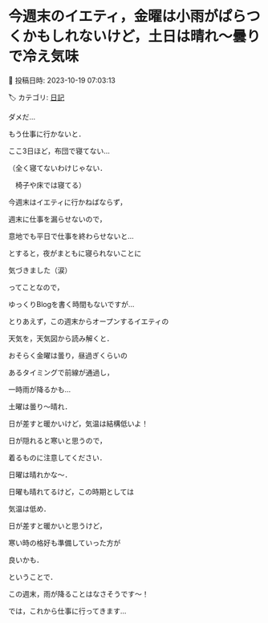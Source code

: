 # 今週末のイエティ，金曜は小雨がぱらつくかもしれないけど，土日は晴れ～曇りで冷え気味

📅 投稿日時: 2023-10-19 07:03:13

🏷️ カテゴリ: [日記](cc4b5682fb7b8b144980957a978653fb0.md)

ダメだ…


もう仕事に行かないと．


ここ3日ほど，布団で寝てない…


（全く寝てないわけじゃない．


　椅子や床では寝てる）





今週末はイエティに行かねばならず，


週末に仕事を漏らせないので，


意地でも平日で仕事を終わらせないと…


とすると，夜がまともに寝られないことに


気づきました（涙）





ってことなので，


ゆっくりBlogを書く時間もないですが…





とりあえず，この週末からオープンするイエティの


天気を，天気図から読み解くと．





おそらく金曜は曇り，昼過ぎくらいの


あるタイミングで前線が通過し，


一時雨が降るかも…





土曜は曇り～晴れ．


日が差すと暖かいけど，気温は結構低いよ！


日が隠れると寒いと思うので，


着るものに注意してください．





日曜は晴れかな～．


日曜も晴れてるけど，この時期としては


気温は低め．


日が差すと暖かいと思うけど，


寒い時の格好も準備していった方が


良いかも．





ということで．


この週末，雨が降ることはなさそうです～！





では，これから仕事に行ってきます…
